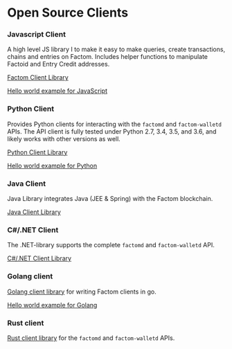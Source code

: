 # Open Source Clients

### Javascript Client

A high level JS library I to make it easy to make queries, create transactions, chains and entries on Factom. Includes helper functions to manipulate Factoid and Entry Credit addresses.

[Factom Client Library](https://github.com/PaulBernier/factomjs) 

[Hello world example for JavaScript](https://developers.factomprotocol.org/start/hello-world-examples/javascript)

### Python Client

Provides Python clients for interacting with the `factomd` and `factom-walletd` APIs. The API client is fully tested under Python 2.7, 3.4, 3.5, and 3.6, and likely works with other versions as well.

[Python Client Library](https://github.com/TRGG3R/factom-api)  
  
[Hello world example for Python](https://developers.factomprotocol.org/start/hello-world-examples/python)

### Java Client

Java Library integrates Java \(JEE & Spring\) with the Factom blockchain.

[Java Client Library](https://github.com/bi-foundation/factom-java)

### C\#/.NET Client

The .NET-library supports the complete `factomd` and `factom-walletd` API.

[C\#/.NET Client Library](https://github.com/FactoidAuthority/FactomSharp)

### Golang client

[Golang client library](https://github.com/FactomProject/factom) for writing Factom clients in go.

[Hello world example for Golang](https://developers.factomprotocol.org/start/hello-world-examples/golang)

### Rust client

[Rust client library](https://github.com/MitchellBerry/Factom-Client) for the `factomd` and `factom-walletd` APIs.



